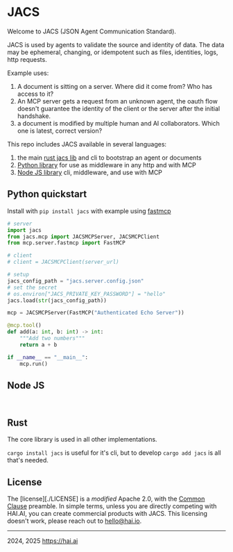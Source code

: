 # JACS 

Welcome to JACS (JSON Agent Communication Standard). 

JACS is used by agents to validate the source and identity of data. The data may be ephemeral, changing, or idempotent such as files, identities, logs, http requests. 

Example uses:

  1. A document is sitting on a server. Where did it come from? Who has access to it?
  2. An MCP server gets a request from an unknown agent, the oauth flow doesn't guarantee the identity of the client or the server after the initial handshake. 
  3. a document is modified by multiple human and AI collaborators. Which one is latest, correct version?

This repo includes JACS available in several languages:
 
  1. the main [rust jacs lib](./jacs/) and cli to bootstrap an agent or documents 
  2. [Python library](./jacspy/) for use as middleware in any http and with MCP
  3. [Node JS library](./jacsnpm) cli, middleware, and use with MCP

## Python quickstart

Install with `pip install jacs` with example using [fastmcp](https://github.com/jlowin/fastmcp) 

```python
# server
import jacs
from jacs.mcp import JACSMCPServer, JACSMCPClient
from mcp.server.fastmcp import FastMCP 

# client
# client = JACSMCPClient(server_url)

# setup
jacs_config_path = "jacs.server.config.json"
# set the secret
# os.environ["JACS_PRIVATE_KEY_PASSWORD"] = "hello"   
jacs.load(str(jacs_config_path))

mcp = JACSMCPServer(FastMCP("Authenticated Echo Server"))

@mcp.tool()
def add(a: int, b: int) -> int:
    """Add two numbers"""
    return a + b

if __name__ == "__main__":
    mcp.run()

```

## Node JS

```js



```


## Rust

The core library is used in all other implementations. 

`cargo install jacs` is useful for it's cli, but to develop `cargo add jacs` is all that's needed. 



## License

The [license][./LICENSE] is a *modified* Apache 2.0, with the [Common Clause](https://commonsclause.com/) preamble. 
In simple terms, unless you are directly competing with HAI.AI, you can create commercial products with JACS.
This licensing doesn't work, please reach out to hello@hai.io. 
 
------
2024, 2025 https://hai.ai
